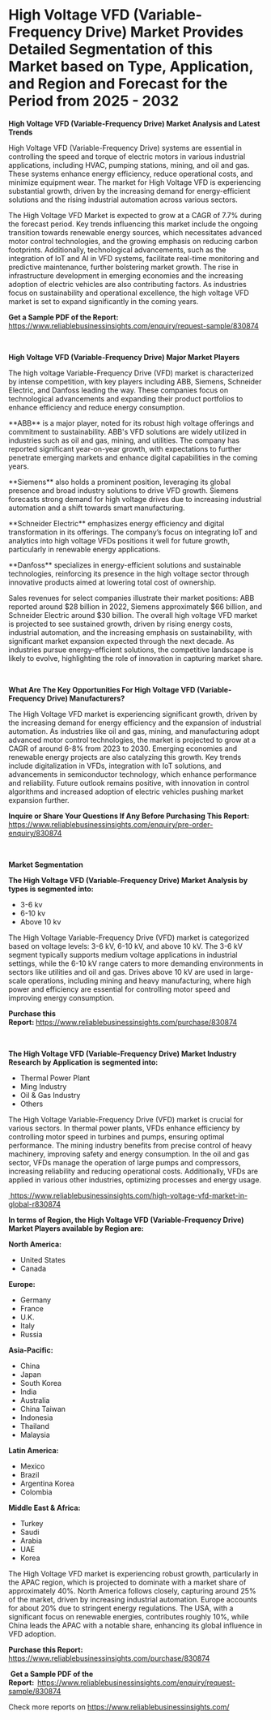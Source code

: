 <p><h1>High Voltage VFD (Variable-Frequency Drive) Market Provides Detailed Segmentation of this Market based on Type, Application, and Region and Forecast for the Period from 2025 - 2032</h1></p><p><strong>High Voltage VFD (Variable-Frequency Drive) Market Analysis and Latest Trends</strong></p>
<p><p>High Voltage VFD (Variable-Frequency Drive) systems are essential in controlling the speed and torque of electric motors in various industrial applications, including HVAC, pumping stations, mining, and oil and gas. These systems enhance energy efficiency, reduce operational costs, and minimize equipment wear. The market for High Voltage VFD is experiencing substantial growth, driven by the increasing demand for energy-efficient solutions and the rising industrial automation across various sectors.</p><p>The High Voltage VFD Market is expected to grow at a CAGR of 7.7% during the forecast period. Key trends influencing this market include the ongoing transition towards renewable energy sources, which necessitates advanced motor control technologies, and the growing emphasis on reducing carbon footprints. Additionally, technological advancements, such as the integration of IoT and AI in VFD systems, facilitate real-time monitoring and predictive maintenance, further bolstering market growth. The rise in infrastructure development in emerging economies and the increasing adoption of electric vehicles are also contributing factors. As industries focus on sustainability and operational excellence, the high voltage VFD market is set to expand significantly in the coming years.</p></p>
<p><strong>Get a Sample PDF of the Report:&nbsp;</strong> <a href="https://www.reliablebusinessinsights.com/enquiry/request-sample/830874?utm_campaign=2298&utm_medium=2&utm_source=Github&utm_content=ia&utm_term=27022025&utm_id=high-voltage-vfd-variable-frequency-drive">https://www.reliablebusinessinsights.com/enquiry/request-sample/830874</a></p>
<p>&nbsp;</p>
<p><strong>High Voltage VFD (Variable-Frequency Drive) Major Market Players</strong></p>
<p><p>The high voltage Variable-Frequency Drive (VFD) market is characterized by intense competition, with key players including ABB, Siemens, Schneider Electric, and Danfoss leading the way. These companies focus on technological advancements and expanding their product portfolios to enhance efficiency and reduce energy consumption.</p><p>**ABB** is a major player, noted for its robust high voltage offerings and commitment to sustainability. ABB's VFD solutions are widely utilized in industries such as oil and gas, mining, and utilities. The company has reported significant year-on-year growth, with expectations to further penetrate emerging markets and enhance digital capabilities in the coming years. </p><p>**Siemens** also holds a prominent position, leveraging its global presence and broad industry solutions to drive VFD growth. Siemens forecasts strong demand for high voltage drives due to increasing industrial automation and a shift towards smart manufacturing.</p><p>**Schneider Electric** emphasizes energy efficiency and digital transformation in its offerings. The company’s focus on integrating IoT and analytics into high voltage VFDs positions it well for future growth, particularly in renewable energy applications.</p><p>**Danfoss** specializes in energy-efficient solutions and sustainable technologies, reinforcing its presence in the high voltage sector through innovative products aimed at lowering total cost of ownership.</p><p>Sales revenues for select companies illustrate their market positions: ABB reported around $28 billion in 2022, Siemens approximately $66 billion, and Schneider Electric around $30 billion. The overall high voltage VFD market is projected to see sustained growth, driven by rising energy costs, industrial automation, and the increasing emphasis on sustainability, with significant market expansion expected through the next decade. As industries pursue energy-efficient solutions, the competitive landscape is likely to evolve, highlighting the role of innovation in capturing market share.</p></p>
<p>&nbsp;</p>
<p><strong>What Are The Key Opportunities For High Voltage VFD (Variable-Frequency Drive) Manufacturers?</strong></p>
<p><p>The High Voltage VFD market is experiencing significant growth, driven by the increasing demand for energy efficiency and the expansion of industrial automation. As industries like oil and gas, mining, and manufacturing adopt advanced motor control technologies, the market is projected to grow at a CAGR of around 6-8% from 2023 to 2030. Emerging economies and renewable energy projects are also catalyzing this growth. Key trends include digitalization in VFDs, integration with IoT solutions, and advancements in semiconductor technology, which enhance performance and reliability. Future outlook remains positive, with innovation in control algorithms and increased adoption of electric vehicles pushing market expansion further.</p></p>
<p><strong>Inquire or Share Your Questions If Any Before Purchasing This Report:</strong> <a href="https://www.reliablebusinessinsights.com/enquiry/pre-order-enquiry/830874?utm_campaign=2298&utm_medium=2&utm_source=Github&utm_content=ia&utm_term=27022025&utm_id=high-voltage-vfd-variable-frequency-drive">https://www.reliablebusinessinsights.com/enquiry/pre-order-enquiry/830874</a></p>
<p>&nbsp;</p>
<p><strong>Market Segmentation</strong></p>
<p><strong>The High Voltage VFD (Variable-Frequency Drive) Market Analysis by types is segmented into:</strong></p>
<p><ul><li>3-6 kv</li><li>6-10 kv</li><li>Above 10 kv</li></ul></p>
<p><p>The High Voltage Variable-Frequency Drive (VFD) market is categorized based on voltage levels: 3-6 kV, 6-10 kV, and above 10 kV. The 3-6 kV segment typically supports medium voltage applications in industrial settings, while the 6-10 kV range caters to more demanding environments in sectors like utilities and oil and gas. Drives above 10 kV are used in large-scale operations, including mining and heavy manufacturing, where high power and efficiency are essential for controlling motor speed and improving energy consumption.</p></p>
<p><strong>Purchase this Report:&nbsp;</strong><a href="https://www.reliablebusinessinsights.com/purchase/830874?utm_campaign=2298&utm_medium=2&utm_source=Github&utm_content=ia&utm_term=27022025&utm_id=high-voltage-vfd-variable-frequency-drive">https://www.reliablebusinessinsights.com/purchase/830874</a></p>
<p>&nbsp;</p>
<p><strong>The High Voltage VFD (Variable-Frequency Drive) Market Industry Research by Application is segmented into:</strong></p>
<p><ul><li>Thermal Power Plant</li><li>Ming Industry</li><li>Oil & Gas Industry</li><li>Others</li></ul></p>
<p><p>The High Voltage Variable-Frequency Drive (VFD) market is crucial for various sectors. In thermal power plants, VFDs enhance efficiency by controlling motor speed in turbines and pumps, ensuring optimal performance. The mining industry benefits from precise control of heavy machinery, improving safety and energy consumption. In the oil and gas sector, VFDs manage the operation of large pumps and compressors, increasing reliability and reducing operational costs. Additionally, VFDs are applied in various other industries, optimizing processes and energy usage.</p></p>
<p><a href="https://www.reliablebusinessinsights.com/high-voltage-vfd-market-in-global-r830874?utm_campaign=2298&utm_medium=2&utm_source=Github&utm_content=ia&utm_term=27022025&utm_id=high-voltage-vfd-variable-frequency-drive">&nbsp;https://www.reliablebusinessinsights.com/high-voltage-vfd-market-in-global-r830874</a></p>
<p><strong>In terms of Region, the High Voltage VFD (Variable-Frequency Drive) Market Players available by Region are:</strong></p>
<p>
    <p> <strong> North America: </strong>
        <ul>
            <li>United States</li>
            <li>Canada</li>
        </ul>
        </p> 
    <p> <strong> Europe: </strong>
        <ul>
            <li>Germany</li>
            <li>France</li>
            <li>U.K.</li>
            <li>Italy</li>
            <li>Russia</li>
        </ul>
        </p> 
    <p> <strong> Asia-Pacific: </strong>
        <ul>
            <li>China</li>
            <li>Japan</li>
            <li>South Korea</li>
            <li>India</li>
            <li>Australia</li>
            <li>China Taiwan</li>
            <li>Indonesia</li>
            <li>Thailand</li>
            <li>Malaysia</li>
        </ul>
        </p> 
    <p> <strong> Latin America: </strong>
        <ul>
            <li>Mexico</li>
            <li>Brazil</li>
            <li>Argentina Korea</li>
            <li>Colombia</li>
        </ul>
        </p> 
    <p> <strong> Middle East & Africa: </strong>
        <ul>
            <li>Turkey</li>
            <li>Saudi</li>
            <li>Arabia</li>
            <li>UAE</li>
            <li>Korea</li>
        </ul>
    </p>
    </p>
<p><p>The High Voltage VFD market is experiencing robust growth, particularly in the APAC region, which is projected to dominate with a market share of approximately 40%. North America follows closely, capturing around 25% of the market, driven by increasing industrial automation. Europe accounts for about 20% due to stringent energy regulations. The USA, with a significant focus on renewable energies, contributes roughly 10%, while China leads the APAC with a notable share, enhancing its global influence in VFD adoption.</p></p>
<p><strong>Purchase this Report: </strong><a href="https://www.reliablebusinessinsights.com/purchase/830874?utm_campaign=2298&utm_medium=2&utm_source=Github&utm_content=ia&utm_term=27022025&utm_id=high-voltage-vfd-variable-frequency-drive">https://www.reliablebusinessinsights.com/purchase/830874</a></p>
<p>&nbsp;<strong>Get a Sample PDF of the Report:&nbsp;&nbsp;</strong><a href="https://www.reliablebusinessinsights.com/enquiry/request-sample/830874?utm_campaign=2298&utm_medium=2&utm_source=Github&utm_content=ia&utm_term=27022025&utm_id=high-voltage-vfd-variable-frequency-drive">https://www.reliablebusinessinsights.com/enquiry/request-sample/830874</a></p>
<p><strong></strong></p>
<p>Check more reports on <a href="https://www.reliablebusinessinsights.com/?utm_campaign=2298&utm_medium=2&utm_source=Github&utm_content=ia&utm_term=27022025&utm_id=high-voltage-vfd-variable-frequency-drive">https://www.reliablebusinessinsights.com/</a></p>
